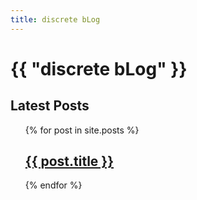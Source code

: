 ```yaml
---
title: discrete bLog
---
```


<h1>{{ "discrete bLog" }}</h1>

<h2>Latest Posts</h2>

<ul>
  {% for post in site.posts %}
    <li style="list-style-type:none">
      <h2><a href="{{ post.url }}">{{ post.title }}</a></h2>
      <!-- <p>{{ post.excerpt }}</p> -->
    </li>
  {% endfor %}
</ul>
